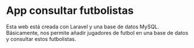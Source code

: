 <h1> App consultar futbolistas</h1>
Esta web está creada con Laravel y una base de datos MySQL. Básicamente, nos permite añadir jugadores de futbol en una base de datos y consultar estos futbolistas.
